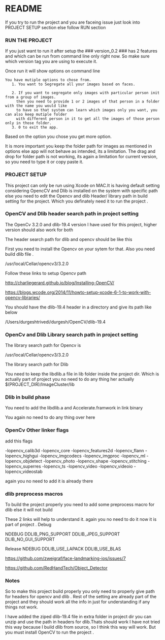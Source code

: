 # README #

If you try to run the project and you are faceing issue just look into  PROJECT SETUP section else follow RUN section  

### RUN THE PROJECT ###
If you just want to run it after setup the ### version_0.2 ### has 2 features and which can be run from command line only right now.
So make sure which version tag you are using to execute it.

Once run it will show options on command line

    You have mutiple options to chose from.
       1. You want to Segregate all your images based on faces.
    
       2. If you want to segregate only images with particular person init from a group of images.
         then you need to provide 1 or 2 images of that person in a folder with the name you would like 
         to have so that system can learn which images only you want, you can also keep mutiple folder
         with different person in it to get all the images of those person only in those folder.
       3. 0 to exit the app.

Based on the option you chose you get more option.

It is more important you keep the folder path for images as mentioned in options else app will not behave as intended, its a limitation.
The drag and drop for folder path is not working, its again a limitation for current version, so you need to type it or copy paste it.

### PROJECT SETUP 
This project can only be run using Xcode on MAC.It is having default setting considering OpencCV and Dlib is installed on the system with specific path else 
you need to edit the Opencv and dlib Header/ library path in build setting for the project. Which you definately need it to run the project .

### OpenCV  and Dlib header search path in project setting ###
The OpenCv 3.2.0 and dlib-19.4 version I have used for this project, higher version should also work for both

The header search path for dlib and opencv should be like this 

First you need to install the Opencv on your sytem for that. Also you need build dlib file .

/usr/local/Cellar/opencv3/3.2.0 

Follow these links to setup Opencv path 

http://charliegerard.github.io/blog/Installing-OpenCV/ 

https://blogs.wcode.org/2014/11/howto-setup-xcode-6-1-to-work-with-opencv-libraries/ 

You should have the dlib-19.4 header in a directory and give its path  like below 

/Users/durgeshtrivedi/durgesh/OpenCV/dlib-19.4

### OpenCv and Dlib Library search path in project setting ###
The library search path for Opencv is 

/usr/local/Cellar/opencv3/3.2.0

The library search path for Dlib 

You need to keep the libdlib.a file in lib folder inside the project dir. Which is actually part of project you no need to do any thing her actually
$(PROJECT_DIR)/ImageCluster/lib


### Dlib in build phase ##

 You need to add the libdlib.a  and Accelerate.framwork in link binary
 
 You again no need to do any thing over here 
 
 ### OpenCv Other linker flags ##
 
 add this flags 
 
 -lopencv_calib3d -lopencv_core -lopencv_features2d -lopencv_flann -lopencv_highgui -lopencv_imgcodecs -lopencv_imgproc -lopencv_ml -lopencv_objdetect -lopencv_photo -lopencv_shape -lopencv_stitching -lopencv_superres -lopencv_ts -lopencv_video -lopencv_videoio -lopencv_videostab
 
 again you no need to add it is already there
 
 ### dlib preprocess macros 
 
To build the  project properly you need to add some preprocess macro for dlib else it will not build 

These 2 links will help to understand it. again you no need to do it now it is part of project .
Debug 

NDEBUG
DDLIB_PNG_SUPPORT
DDLIB_JPEG_SUPPORT
DLIB_NO_GUI_SUPPORT

Release
NDEBUG
DDLIB_USE_LAPACK
DDLIB_USE_BLAS

https://github.com/zweigraf/face-landmarking-ios/issues/7 

https://github.com/RedHandTech/Object_Detector  

### Notes ## 
So to make this project build properly you only need to properly give path for headers for opencv and dlib .
Rest of the setting are already part of the project and they should work all the info in just for understanding if any things not work. 

I have added the ziped dlib-19.4 file in extra folder in project dir you can unzip and use the path in headers for dlib.Thats should work I have not tried this way 
because I build dlib from source, so I think this way will work. But you must install OpenCV to run the project .